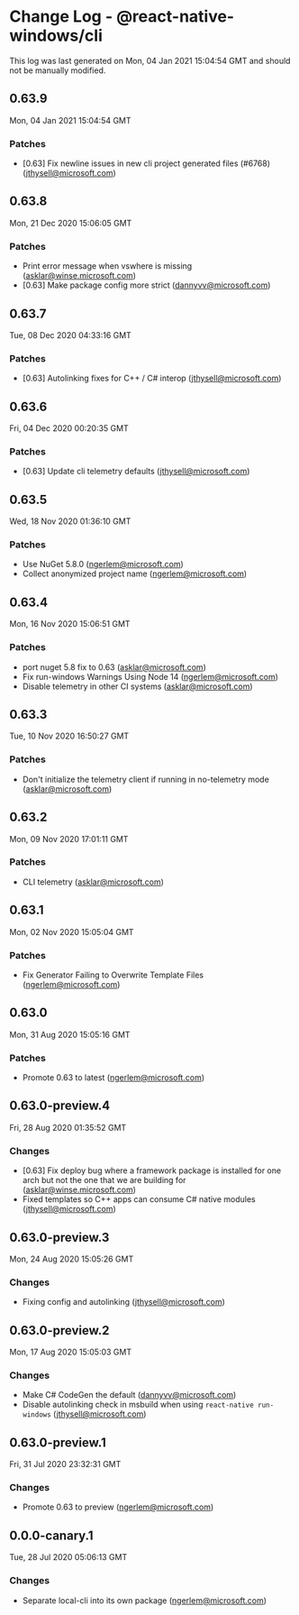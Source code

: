 # Change Log - @react-native-windows/cli

This log was last generated on Mon, 04 Jan 2021 15:04:54 GMT and should not be manually modified.

<!-- Start content -->

## 0.63.9

Mon, 04 Jan 2021 15:04:54 GMT

### Patches

- [0.63] Fix newline issues in new cli project generated files (#6768) (jthysell@microsoft.com)

## 0.63.8

Mon, 21 Dec 2020 15:06:05 GMT

### Patches

- Print error message when vswhere is missing (asklar@winse.microsoft.com)
- [0.63] Make package config more strict (dannyvv@microsoft.com)

## 0.63.7

Tue, 08 Dec 2020 04:33:16 GMT

### Patches

- [0.63] Autolinking fixes for C++ / C# interop (jthysell@microsoft.com)

## 0.63.6

Fri, 04 Dec 2020 00:20:35 GMT

### Patches

- [0.63] Update cli telemetry defaults (jthysell@microsoft.com)

## 0.63.5

Wed, 18 Nov 2020 01:36:10 GMT

### Patches

- Use NuGet 5.8.0 (ngerlem@microsoft.com)
- Collect anonymized project name (ngerlem@microsoft.com)

## 0.63.4

Mon, 16 Nov 2020 15:06:51 GMT

### Patches

- port nuget 5.8 fix to 0.63 (asklar@microsoft.com)
- Fix run-windows Warnings Using Node 14 (ngerlem@microsoft.com)
- Disable telemetry in other CI systems (asklar@microsoft.com)

## 0.63.3

Tue, 10 Nov 2020 16:50:27 GMT

### Patches

- Don't initialize the telemetry client if running in no-telemetry mode (asklar@microsoft.com)

## 0.63.2

Mon, 09 Nov 2020 17:01:11 GMT

### Patches

- CLI telemetry (asklar@microsoft.com)

## 0.63.1

Mon, 02 Nov 2020 15:05:04 GMT

### Patches

- Fix Generator Failing to Overwrite Template Files (ngerlem@microsoft.com)

## 0.63.0

Mon, 31 Aug 2020 15:05:16 GMT

### Patches

- Promote 0.63 to latest (ngerlem@microsoft.com)

## 0.63.0-preview.4

Fri, 28 Aug 2020 01:35:52 GMT

### Changes

- [0.63] Fix deploy bug where a framework package is installed for one arch but not the one that we are building for (asklar@winse.microsoft.com)
- Fixed templates so C++ apps can consume C# native modules (jthysell@microsoft.com)

## 0.63.0-preview.3

Mon, 24 Aug 2020 15:05:26 GMT

### Changes

- Fixing config and autolinking (jthysell@microsoft.com)

## 0.63.0-preview.2

Mon, 17 Aug 2020 15:05:03 GMT

### Changes

- Make C# CodeGen the default (dannyvv@microsoft.com)
- Disable autolinking check in msbuild when using `react-native run-windows` (jthysell@microsoft.com)

## 0.63.0-preview.1

Fri, 31 Jul 2020 23:32:31 GMT

### Changes

- Promote 0.63 to preview (ngerlem@microsoft.com)

## 0.0.0-canary.1

Tue, 28 Jul 2020 05:06:13 GMT

### Changes

- Separate local-cli into its own package (ngerlem@microsoft.com)
